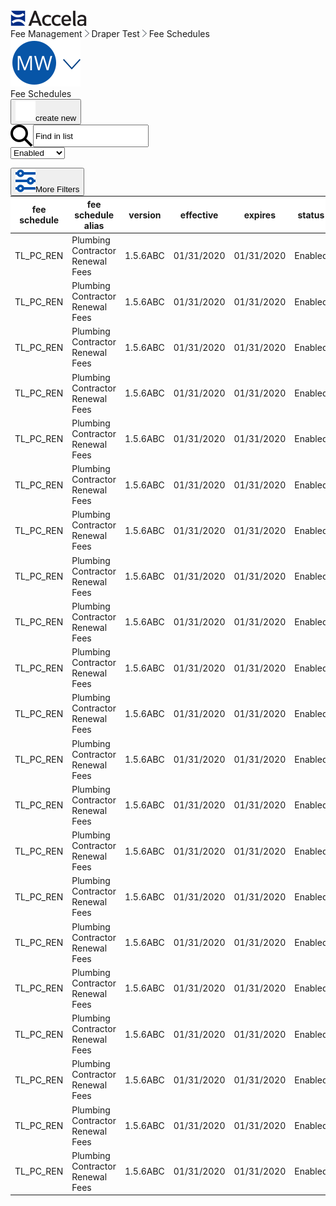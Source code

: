 <html>
<head>
    <link rel="stylesheet" type="text/css" href="Fee Schedules.css">
</head>
<body>
    <div class="accelaheader">
        <div class="logo">
            <img src="Accela_Logo_RGB.png">
        </div>
        <div class="breadcrumbs">
            <a>Fee Management</a>
            <img src="Fill 304.png">
            <a>Draper Test</a>
            <img src="Fill 304.png">
            <a>Fee Schedules</a>
        </div>
        <div class="usericon">
            <img src="Group.png">
        </div>
    </div>  
    <div class="title">
        <a>Fee Schedules</a>
        <div class="buttoncontainer">
            <button class="addbutton"><img src="plusicon.png">create new</button>
        </div>
    </div>
    <div class="meta">
        <div class="tablecontrols">  
            <div class="filters" style="display:flex;">
                <label></label>
                <br>
                <img src="Search.png">
                <input value="Find in list" onclick="this.select()">
            </div> 
            <div class="custom-select" style="width:200px;">
                <select>
                    <option value="0">Enabled</option>
                    <option value="1">Enabled</option>
                    <option value="2">Disabled</option>
                    <option value="3">Any Status</option>
                </select>
            </div>
            <button class="textbutton" style="position:relative; top:14px;"><img src="Filters.png">More Filters</button>
        </div> 
    </div>
    <table onclick="window.location.href = 'https://shondecamp.github.io/shondecamp-github.io/Fee%20Schedule%20Edit';">
        <thead>
            <tr style="background:white;">
                <th>fee schedule</th>
                <th>fee schedule alias</th>
                <th>version</th>
                <th>effective</th>
                <th>expires</th>
                <th>status</th>
                <th></th>
            </tr>
        </thead>
        <tbody>
            <tr>
                <td>TL_PC_REN</td>
                <td>Plumbing Contractor Renewal Fees</td>
                <td>1.5.6ABC</td>
                <td>01/31/2020</td>
                <td>01/31/2020</td>
                <td>Enabled</td>
                <td><img src="Trash.png"></td>
            </tr>
            <tr>
                <td>TL_PC_REN</td>
                <td>Plumbing Contractor Renewal Fees</td>
                <td>1.5.6ABC</td>
                <td>01/31/2020</td>
                <td>01/31/2020</td>
                <td>Enabled</td>
                <td><img src="Trash.png"></td>
            </tr>
            <tr>
                <td>TL_PC_REN</td>
                <td>Plumbing Contractor Renewal Fees</td>
                <td>1.5.6ABC</td>
                <td>01/31/2020</td>
                <td>01/31/2020</td>
                <td>Enabled</td>
                <td><img src="Trash.png"></td>
            </tr>
            <tr>
                <td>TL_PC_REN</td>
                <td>Plumbing Contractor Renewal Fees</td>
                <td>1.5.6ABC</td>
                <td>01/31/2020</td>
                <td>01/31/2020</td>
                <td>Enabled</td>
                <td><img src="Trash.png"></td>
            </tr>
            <tr>
                <td>TL_PC_REN</td>
                <td>Plumbing Contractor Renewal Fees</td>
                <td>1.5.6ABC</td>
                <td>01/31/2020</td>
                <td>01/31/2020</td>
                <td>Enabled</td>
                <td><img src="Trash.png"></td>
            </tr>
            <tr>
                <td>TL_PC_REN</td>
                <td>Plumbing Contractor Renewal Fees</td>
                <td>1.5.6ABC</td>
                <td>01/31/2020</td>
                <td>01/31/2020</td>
                <td>Enabled</td>
                <td><img src="Trash.png"></td>
            </tr>
            <tr>
                <td>TL_PC_REN</td>
                <td>Plumbing Contractor Renewal Fees</td>
                <td>1.5.6ABC</td>
                <td>01/31/2020</td>
                <td>01/31/2020</td>
                <td>Enabled</td>
                <td><img src="Trash.png"></td>
            </tr>
            <tr>
                <td>TL_PC_REN</td>
                <td>Plumbing Contractor Renewal Fees</td>
                <td>1.5.6ABC</td>
                <td>01/31/2020</td>
                <td>01/31/2020</td>
                <td>Enabled</td>
                <td><img src="Trash.png"></td>
            </tr>
            <tr>
                <td>TL_PC_REN</td>
                <td>Plumbing Contractor Renewal Fees</td>
                <td>1.5.6ABC</td>
                <td>01/31/2020</td>
                <td>01/31/2020</td>
                <td>Enabled</td>
                <td><img src="Trash.png"></td>
            </tr>
            <tr>
                <td>TL_PC_REN</td>
                <td>Plumbing Contractor Renewal Fees</td>
                <td>1.5.6ABC</td>
                <td>01/31/2020</td>
                <td>01/31/2020</td>
                <td>Enabled</td>
                <td><img src="Trash.png"></td>
            </tr>
            <tr>
                <td>TL_PC_REN</td>
                <td>Plumbing Contractor Renewal Fees</td>
                <td>1.5.6ABC</td>
                <td>01/31/2020</td>
                <td>01/31/2020</td>
                <td>Enabled</td>
                <td><img src="Trash.png"></td>
            </tr>
            <tr>
                <td>TL_PC_REN</td>
                <td>Plumbing Contractor Renewal Fees</td>
                <td>1.5.6ABC</td>
                <td>01/31/2020</td>
                <td>01/31/2020</td>
                <td>Enabled</td>
                <td><img src="Trash.png"></td>
            </tr>
            <tr>
                <td>TL_PC_REN</td>
                <td>Plumbing Contractor Renewal Fees</td>
                <td>1.5.6ABC</td>
                <td>01/31/2020</td>
                <td>01/31/2020</td>
                <td>Enabled</td>
                <td><img src="Trash.png"></td>
            </tr>
            <tr>
                <td>TL_PC_REN</td>
                <td>Plumbing Contractor Renewal Fees</td>
                <td>1.5.6ABC</td>
                <td>01/31/2020</td>
                <td>01/31/2020</td>
                <td>Enabled</td>
                <td><img src="Trash.png"></td>
            </tr>
            <tr>
                <td>TL_PC_REN</td>
                <td>Plumbing Contractor Renewal Fees</td>
                <td>1.5.6ABC</td>
                <td>01/31/2020</td>
                <td>01/31/2020</td>
                <td>Enabled</td>
                <td><img src="Trash.png"></td>
            </tr>
            <tr>
                <td>TL_PC_REN</td>
                <td>Plumbing Contractor Renewal Fees</td>
                <td>1.5.6ABC</td>
                <td>01/31/2020</td>
                <td>01/31/2020</td>
                <td>Enabled</td>
                <td><img src="Trash.png"></td>
            </tr>
            <tr>
                <td>TL_PC_REN</td>
                <td>Plumbing Contractor Renewal Fees</td>
                <td>1.5.6ABC</td>
                <td>01/31/2020</td>
                <td>01/31/2020</td>
                <td>Enabled</td>
                <td><img src="Trash.png"></td>
            </tr>
            <tr>
                <td>TL_PC_REN</td>
                <td>Plumbing Contractor Renewal Fees</td>
                <td>1.5.6ABC</td>
                <td>01/31/2020</td>
                <td>01/31/2020</td>
                <td>Enabled</td>
                <td><img src="Trash.png"></td>
            </tr>
            <tr>
                <td>TL_PC_REN</td>
                <td>Plumbing Contractor Renewal Fees</td>
                <td>1.5.6ABC</td>
                <td>01/31/2020</td>
                <td>01/31/2020</td>
                <td>Enabled</td>
                <td><img src="Trash.png"></td>
            </tr>
            <tr>
                <td>TL_PC_REN</td>
                <td>Plumbing Contractor Renewal Fees</td>
                <td>1.5.6ABC</td>
                <td>01/31/2020</td>
                <td>01/31/2020</td>
                <td>Enabled</td>
                <td><img src="Trash.png"></td>
            </tr>
            <tr>
                <td>TL_PC_REN</td>
                <td>Plumbing Contractor Renewal Fees</td>
                <td>1.5.6ABC</td>
                <td>01/31/2020</td>
                <td>01/31/2020</td>
                <td>Enabled</td>
                <td><img src="Trash.png"></td>
            </tr>
        </tbody>
    </table>
<script src="Fee Schedules.js"></script>
</body>
</html>